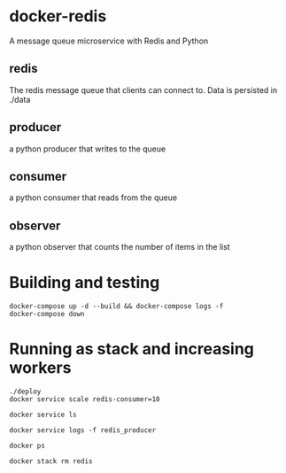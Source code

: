 # docker-redis
A message queue microservice with Redis and Python

## redis
The redis message queue that clients can connect to. Data is persisted in ./data

## producer
a python producer that writes to the queue

## consumer
a python consumer that reads from the queue

## observer
a python observer that counts the number of items in the list

# Building and testing
```
docker-compose up -d --build && docker-compose logs -f
docker-compose down
```
# Running as stack and increasing workers
```
./deploy
docker service scale redis-consumer=10

docker service ls

docker service logs -f redis_producer

docker ps

docker stack rm redis
```
